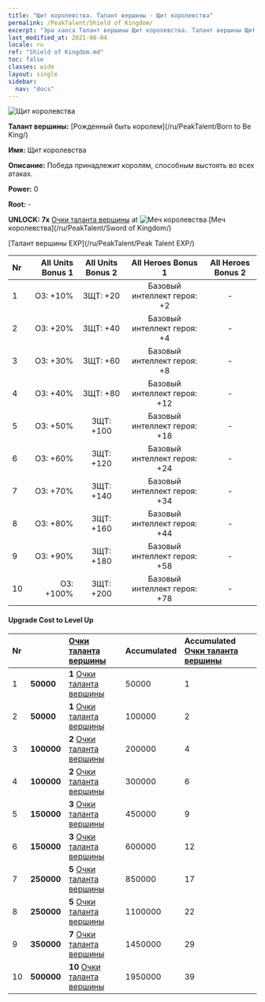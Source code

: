 ```yaml
---
title: "Щит королевства. Талант вершины - Щит королевства"
permalink: /PeakTalent/Shield of Kingdom/
excerpt: "Эра хаоса Талант вершины Щит королевства. Талант вершины Щит королевства. Щит королевства"
last_modified_at: 2021-08-04
locale: ru
ref: "Shield of Kingdom.md"
toc: false
classes: wide
layout: single
sidebar:
  nav: "docs"
---
```


  ![Щит королевства](/images/pt/talent_4402.png)

  **Талант вершины:** [Рожденный быть королем](/ru/PeakTalent/Born to Be King/)

  **Имя:** Щит королевства

  **Описание:** Победа принадлежит королям, способным выстоять во всех атаках.

  **Power:** 0

  **Root:** -

  **UNLOCK: 7x** [Очки таланта вершины](/ItemsRU/con_934/) at ![Меч королевства](/images/pt/talent_4401.png) [Меч королевства](/ru/PeakTalent/Sword of Kingdom/)

  [Талант вершины EXP](/ru/PeakTalent/Peak Talent EXP/)

  | Nr | All Units Bonus 1 | All Units Bonus 2 | All Heroes Bonus 1 | All Heroes Bonus 2 |
  |:---|--------------:|:-------------:|:-------------:|:-------------:|
  | 1 | ОЗ: +10% | ЗЩТ: +20 | Базовый интеллект героя: +2 | - |
  | 2 | ОЗ: +20% | ЗЩТ: +40 | Базовый интеллект героя: +4 | - |
  | 3 | ОЗ: +30% | ЗЩТ: +60 | Базовый интеллект героя: +8 | - |
  | 4 | ОЗ: +40% | ЗЩТ: +80 | Базовый интеллект героя: +12 | - |
  | 5 | ОЗ: +50% | ЗЩТ: +100 | Базовый интеллект героя: +18 | - |
  | 6 | ОЗ: +60% | ЗЩТ: +120 | Базовый интеллект героя: +24 | - |
  | 7 | ОЗ: +70% | ЗЩТ: +140 | Базовый интеллект героя: +34 | - |
  | 8 | ОЗ: +80% | ЗЩТ: +160 | Базовый интеллект героя: +44 | - |
  | 9 | ОЗ: +90% | ЗЩТ: +180 | Базовый интеллект героя: +58 | - |
  | 10 | ОЗ: +100% | ЗЩТ: +200 | Базовый интеллект героя: +78 | - |


#### Upgrade Cost to Level Up

  | Nr | <i class="fas fa-coins"/> | [Очки таланта вершины](/ItemsRU/con_934/) | Accumulated <i class="fas fa-coins"/> | Accumulated [Очки таланта вершины](/ItemsRU/con_934/) |
  |:---|:--------------|:-------------|:-------------|:-------------|
  | 1 | **50000** | **1** [Очки таланта вершины](/ItemsRU/con_934/) | 50000 | 1 |
  | 2 | **50000** | **1** [Очки таланта вершины](/ItemsRU/con_934/) | 100000 | 2 |
  | 3 | **100000** | **2** [Очки таланта вершины](/ItemsRU/con_934/) | 200000 | 4 |
  | 4 | **100000** | **2** [Очки таланта вершины](/ItemsRU/con_934/) | 300000 | 6 |
  | 5 | **150000** | **3** [Очки таланта вершины](/ItemsRU/con_934/) | 450000 | 9 |
  | 6 | **150000** | **3** [Очки таланта вершины](/ItemsRU/con_934/) | 600000 | 12 |
  | 7 | **250000** | **5** [Очки таланта вершины](/ItemsRU/con_934/) | 850000 | 17 |
  | 8 | **250000** | **5** [Очки таланта вершины](/ItemsRU/con_934/) | 1100000 | 22 |
  | 9 | **350000** | **7** [Очки таланта вершины](/ItemsRU/con_934/) | 1450000 | 29 |
  | 10 | **500000** | **10** [Очки таланта вершины](/ItemsRU/con_934/) | 1950000 | 39 |

